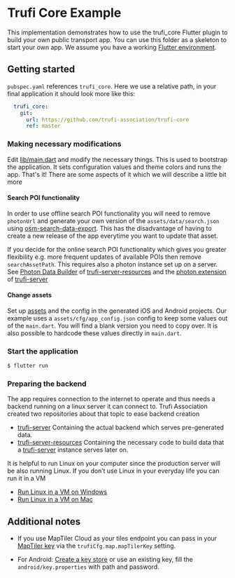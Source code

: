 # Trufi Core Example

This implementation demonstrates how to use the trufi_core Flutter plugin to build your own public transport app. You can use this folder as a skeleton to start your own app. We assume you have a working [Flutter environment](https://flutter.dev/docs/get-started/install).

## Getting started

`pubspec.yaml` references `trufi_core`. Here we use a relative path, in your final application it should look more like this:

```yaml
  trufi_core:
    git:
      url: https://github.com/trufi-association/trufi-core
      ref: master
```

### Making necessary modifications

Edit [lib/main.dart](./lib/main.dart) and modify the necessary things. This is used to bootstrap the application. It sets configuration values and theme colors and runs the app. That's it! There are some aspects of it which we will describe a little bit more

#### Search POI functionality

In order to use offline search POI functionality you will need to remove `photonUrl` and generate your own version of the `assets/data/search.json` using [osm-search-data-export](https://github.com/trufi-association/osm-search-data-export). This has the disadvantage of having to create a new release of the app everytime you want to update that asset.

If you decide for the online search POI functionality which gives you greater flexibility e.g. more frequent updates of available POIs then remove `searchAssetPath`. This requires also a photon instance set up on a server. See [Photon Data Builder](https://github.com/trufi-association/trufi-server-resources/blob/main/photon-data-builder) of [trufi-server-resources](https://github.com/trufi-association/trufi-server-resources) and the [photon extension](https://github.com/trufi-association/trufi-server/tree/main/extensions/photon) of [trufi-server](https://github.com/trufi-association/trufi-server/tree/main/extensions/photon)

#### Change assets

Set up [assets](./assets) and the config in the generated iOS and Android projects. Our example uses a `assets/cfg/app_config.json` config to keep some values out of the `main.dart`. You will find a blank version you need to copy over. It is also possible to hardcode these values directly in `main.dart`.

### Start the application

```sh
$ flutter run
```

### Preparing the backend

The app requires connection to the internet to operate and thus needs a backend running on a linux server it can connect to. Trufi Association created two repositories about that topic to ease backend creation

- [trufi-server](https://github.com/trufi-association/trufi-server)
  Containing the actual backend which serves pre-generated data.
- [trufi-server-resources](https://github.com/trufi-association/trufi-server-resources)
  Containing the necessary code to build data that a [trufi-server](https://github.com/trufi-association/trufi-server) instance serves later on.

It is helpful to run Linux on your computer since the production server will be also running Linux. If you don’t use Linux in your everyday life you can run it in a VM

- [Run Linux in a VM on Windows](https://www.wikihow.com/Install-Ubuntu-on-VirtualBox)
- [Run Linux in a VM on Mac](https://www.wikihow.com/Run-Linux-on-a-Mac)

## Additional notes

* If you use MapTiler Cloud as your tiles endpoint you can pass in your [MapTiler key](https://cloud.maptiler.com/account/keys) via the `trufiCfg.map.mapTilerKey` setting.

* For Android: [Create a key store](https://flutter.dev/docs/deployment/android#signing-the-app) or use an existing key, fill the `android/key.properties` with path and password.
